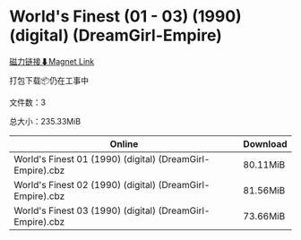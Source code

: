 # World's Finest (01 - 03) (1990) (digital) (DreamGirl-Empire)

[磁力链接⬇Magnet Link](magnet:?xt=urn:btih:dee97a282952993e89421ed7e047201bafb94321&dn=World%27s%20Finest%20%2801%20-%2003%29%20%281990%29%20%28digital%29%20%28DreamGirl-Empire%29)

打包下载📦仍在工事中

文件数：3

总大小：235.33MiB

Online | Download
--- | ---
World's Finest 01 (1990) (digital) (DreamGirl-Empire).cbz | 80.11MiB
World's Finest 02 (1990) (digital) (DreamGirl-Empire).cbz | 81.56MiB
World's Finest 03 (1990) (digital) (DreamGirl-Empire).cbz | 73.66MiB